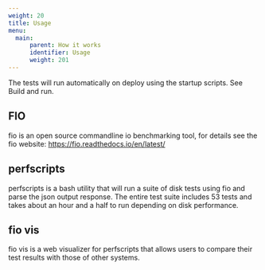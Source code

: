 ```yaml
---
weight: 20
title: Usage
menu:
  main:
      parent: How it works
      identifier: Usage
      weight: 201
---
```


The tests will run automatically on deploy using the startup scripts. See Build and run.

## FIO

fio is an open source commandline io benchmarking tool, for details see the fio website: https://fio.readthedocs.io/en/latest/

## perfscripts

perfscripts is a bash utility that will run a suite of disk tests using fio and parse the json output response. The entire test suite includes 53 tests and takes about an hour and a half to run depending on disk performance.

## fio vis

fio vis is a web visualizer for perfscripts that allows users to compare their test results with those of other systems.
